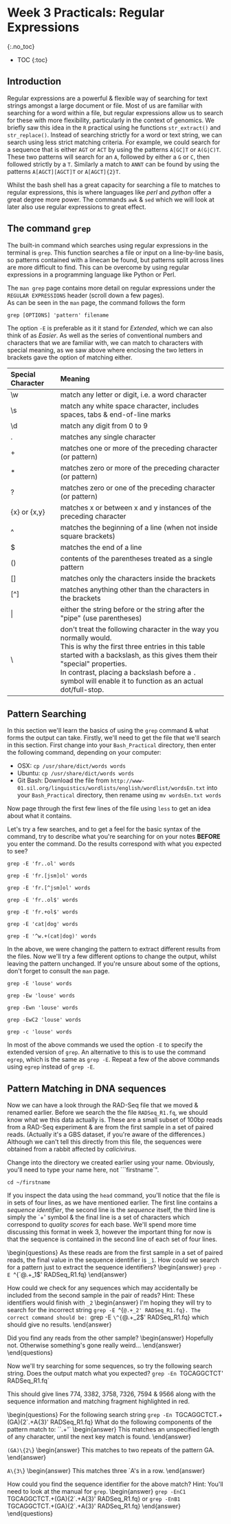 # Week 3 Practicals: Regular Expressions
{:.no_toc}

* TOC
{:toc}

## Introduction
Regular expressions are a powerful & flexible way of searching for text strings amongst a large document or file.
Most of us are familiar with searching for a word within a file, but regular expressions allow us to search for these with more flexibility, particularly in the context of genomics.
We briefly saw this idea in the `R` practical using he functions `str_extract()` and `str_replace()`.
Instead of searching strictly for a word or text string, we can search using less strict matching criteria.
For example, we could search for a sequence that is either `AGT` or `ACT` by using the patterns  `A[GC]T` or  `A(G|C)T`.
These two patterns will search for an  `A`, followed by either a  `G` or  `C`, then followed strictly by a  `T`.
Similarly a match to `ANNT` can be found by using the patterns `A[AGCT][AGCT]T` or  `A[AGCT]{2}T`.

Whilst the bash shell has a great capacity for searching a file to matches to regular expressions, this is where languages like *perl* and *python* offer a great degree more power.
The commands `awk` & `sed` which we will look at later also use regular expressions to great effect.

## The command `grep`
The built-in command which searches using regular expressions in the terminal is `grep`.
This function searches a file or input on a line-by-line basis, so patterns contained with a linecan be found, but patterns split across lines are more difficult to find.
This can be overcome by using regular expressions in a programming language like Python or Perl.  

The `man grep` page contains more detail on regular expressions under the `REGULAR EXPRESSIONS` header (scroll down a few pages).  
As can be seen in the `man` page, the command follows the form

```
grep [OPTIONS] 'pattern' filename
```
The option `-E` is preferable as it it stand for *Extended*, which we can also think of as *Easier*.
As well as the series of conventional numbers and characters that we are familiar with, we can match to characters with special meaning, as we saw above where enclosing the two letters in brackets gave the option of matching either.

| Special Character | Meaning |
|:----------------- |:------- |
| \w                | match any letter or digit, i.e. a word character |
| \s                | match any white space character, includes spaces, tabs & end-of-line marks |
| \d                | match any digit from 0 to 9 |
| .                 | matches any single character |
| +                 | matches one or more of the preceding character (or pattern) |
| *                 | matches zero or more of the preceding character (or pattern) |
| ?                 | matches zero or one of the preceding character (or pattern)  |
| {x} or {x,y}      | matches x or between x and y instances of the preceding character
| ^                 | matches the beginning of a line (when not inside square brackets) |
| $                 | matches the end of a line |
| ()                | contents of the parentheses treated as a single pattern |
| []                | matches only the characters inside the brackets |
| [^]               | matches anything other than the characters in the brackets |
| &#124;            | either the string before or the string after the "pipe" (use parentheses) |
| \\                | don't treat the following character in the way you normally would.<br> This is why the first three entries in this table started with a backslash, as this gives them their "special" properties.<br> In contrast, placing a backslash before a `.` symbol will enable it to function as an actual dot/full-stop. |


## Pattern Searching
In this section we'll learn the basics of using the `grep` command & what forms the output can take.
Firstly, we'll need to get the file that we'll search in this section.
First change into your `Bash_Practical` directory, then enter the following command, depending on your computer:

- OSX: `cp /usr/share/dict/words words`
- Ubuntu: `cp /usr/share/dict/words words`
- Git Bash: Download the file from `http://www-01.sil.org/linguistics/wordlists/english/wordlist/wordsEn.txt` into your `Bash_Practical` directory, then rename using `mv wordsEn.txt words`

Now page through the first few lines of the file using `less` to get an idea about what it contains.

Let's try a few searches, and to get a feel for the basic syntax of the command, try to describe what you're searching for on your notes **BEFORE** you enter the command.
Do the results correspond with what you expected to see?

```
grep -E 'fr..ol' words
```
```
grep -E 'fr.[jsm]ol' words
```
```
grep -E 'fr.[^jsm]ol' words
```
```
grep -E 'fr..ol$' words
```
```
grep -E 'fr.+ol$' words
```
```
grep -E 'cat|dog' words
```
```
grep -E '^w.+(cat|dog)' words
```

In the above, we were changing the pattern to extract different results from the files.
Now we'll try a few different options to change the output, whilst leaving the pattern unchanged.
If you're unsure about some of the options, don't forget to consult the `man` page.

```
grep -E 'louse' words
```
```
grep -Ew 'louse' words
```
```
grep -Ewn 'louse' words
```
```
grep -EwC2 'louse' words
```
```
grep -c 'louse' words
```


In most of the above commands we used the option `-E` to specify the extended version of `grep`.
An alternative to this is to use the command `egrep`, which is the same as `grep -E`.
Repeat a few of the above commands using `egrep` instead of `grep -E`.

## Pattern Matching in DNA sequences

Now we can have a look through the RAD-Seq file that we moved & renamed earlier.
Before we search the the file `RADSeq_R1.fq`, we should know what we this data actually is.
These are a small subset of 100bp reads from a RAD-Seq experiment & are from the first sample in a set of paired reads.
(Actually it's a GBS dataset, if you're aware of the differences.)
Although we can't tell this directly from this file, the sequences were obtained from a rabbit affected by *calicivirus*.


Change into the directory we created earlier using your name.
Obviously, you'll need to type your name here, not ```firstname`".
```
cd ~/firstname
```



If you inspect the data using the `head` command, you'll notice that the file is in sets of four lines, as we have mentioned earlier.
The first line contains a *sequence identifier*, the second line is the *sequence* itself, the third line is simply the `+' symbol & the final line is a set of characters which correspond to *quality scores* for each base.
We'll spend more time discussing this format in week 3, however the important thing for now is that the sequence is contained in the second line of each set of four lines.


\begin{questions}
As these reads are from the first sample in a set of paired reads, the final value in the sequence identifier is `_1`.
How could we search for a pattern just to extract the sequence identifiers?
\begin{answer}
`grep -E `\^{`@.+_1\$' RADSeq_R1.fq}
\end{answer}

How could we check for any sequences which may accidentally be included from the second sample in the pair of reads?
Hint: These identifiers would finish with `_2`
\begin{answer}
I'm hoping they will try to search for the incorrect string
`grep -E `\^{`@.+_2' RADSeq_R1.fq}.
The correct command should be:
`grep -E `\^{`@.+_2\$' RADSeq_R1.fq}
which should give no results.
\end{answer}

Did you find any reads from the other sample?
\begin{answer}
Hopefully not. Otherwise something's gone really weird...
\end{answer}
\end{questions}


Now we'll try searching for some sequences, so try the following search string.
Does the output match what you expected?
`grep -En `TGCAGGCTCT' RADSeq_R1.fq`


This should give lines 774, 3382, 3758, 7326, 7594 & 9566 along with the sequence information and matching fragment highlighted in red.

\begin{questions}
For the following search string
`grep -En `TGCAGGCTCT.+(GA)\{2\`.+A\{3\}' RADSeq_R1.fq}
What do the following components of the pattern match to:
``.+'`
\begin{answer}
This matches an unspecified length of any character, until the next key match is found.
\end{answer}

`(GA)\{2\`}
\begin{answer}
This matches to two repeats of the pattern GA.
\end{answer}

`A\{3\`}
\begin{answer}
This matches three `A's in a row.
\end{answer}

How could you find the sequence identifier for the above match?
Hint: You'll need to look at the manual for `grep`.
\begin{answer}
`grep -EnC1 `TGCAGGCTCT.+(GA)\{2\`.+A\{3\}' RADSeq_R1.fq} or
`grep -EnB1 `TGCAGGCTCT.+(GA)\{2\`.+A\{3\}' RADSeq_R1.fq}
\end{answer}
\end{questions}
